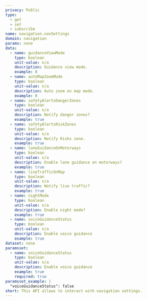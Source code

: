```yaml
---
privacy: Public
type:
  - get
  - set
  - subscribe
name: navigation.navSettings
domain: navigation
params: none
data:
  - name: guidanceViewMode
    type: boolean
    unit-value: n/a
    description: Guidance view mode.
    example: 0
  - name: autoMapZoomMode
    type: boolean
    unit-value: n/a
    description: Auto zoom on map mode.
    example: 0
  - name: safetyAlertsDangerZones
    type: boolean
    unit-value: n/a
    description: Notify danger zones?
    example: true
  - name: safetyAlertsRiskZones
    type: boolean
    unit-value: n/a
    description: Notify Risks zone.
    example: true
  - name: laneGuidanceOnMotorways
    type: boolean
    unit-value: n/a
    description: Enable lane guidance on motorways?
    example: true
  - name: liveTrafficOnMap
    type: boolean
    unit-value: n/a
    description: Notify live traffic?
    example: true
  - name: nightMode
    type: boolean
    unit-value: n/a
    description: Enable night mode?
    example: true
  - name: voiceGuidanceStatus
    type: boolean
    unit-value: n/a
    description: Enable voice guidance
    example: true
dataset: none
paramsset:
  - name: voiceGuidanceStatus
    type: boolean
    unit-value: n/a
    description: Enable voice guidance
    example: true
    required: true
paramsset_example: |
  "voiceGuidanceStatus": false
short: This API allows to interact with navigation settings.
---
```


